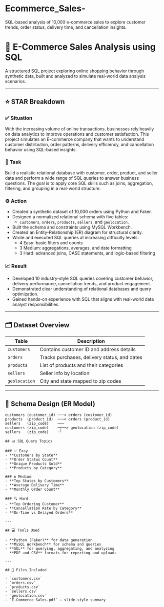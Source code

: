 # Ecommerce_Sales-
SQL-based analysis of 10,000 e-commerce sales to explore customer trends, order status, delivery time, and cancellation insights.


# 🛒 E-Commerce Sales Analysis using SQL

A structured SQL project exploring online shopping behavior through synthetic data, built and analyzed to simulate real-world data analysis scenarios.

---

## ⭐ STAR Breakdown

### ✅ **Situation**
With the increasing volume of online transactions, businesses rely heavily on data analytics to improve operations and customer satisfaction. This project simulates an E-commerce company that wants to understand customer distribution, order patterns, delivery efficiency, and cancellation behavior using SQL-based insights.

### 🧾 **Task**
Build a realistic relational database with customer, order, product, and seller data and perform a wide range of SQL queries to answer business questions. The goal is to apply core SQL skills such as joins, aggregation, filtering, and grouping in a real-world structure.

### ⚙️ **Action**
- Created a synthetic dataset of 10,000 orders using Python and Faker.
- Designed a normalized relational schema with five tables:
  - `customers`, `orders`, `products`, `sellers`, and `geolocation`.
- Built the schema and constraints using MySQL Workbench.
- Created an Entity-Relationship (ER) diagram for structural clarity.
- Wrote and executed SQL queries at increasing difficulty levels:
  - 4 Easy: basic filters and counts
  - 3 Medium: aggregations, averages, and date formatting
  - 3 Hard: advanced joins, CASE statements, and logic-based filtering

### 📈 **Result**
- Developed 10 industry-style SQL queries covering customer behavior, delivery performance, cancellation trends, and product engagement.
- Demonstrated clear understanding of relational databases and query optimization.
- Gained hands-on experience with SQL that aligns with real-world data analyst responsibilities.

---

## 🗂️ Dataset Overview

| Table       | Description |
|-------------|-------------|
| `customers` | Contains customer ID and address details |
| `orders`    | Tracks purchases, delivery status, and dates |
| `products`  | List of products and their categories |
| `sellers`   | Seller info by location |
| `geolocation` | City and state mapped to zip codes |

---

## 🧩 Schema Design (ER Model)

```text
customers (customer_id) ───< orders (customer_id)
products  (product_id)  ───< orders (product_id)
sellers   (zip_code)    ───
customers (zip_code)    ─┬──> geolocation (zip_code)
sellers   (zip_code)    ─┘

## 📊 SQL Query Topics

### ✅ Easy
- **Customers by State**
- **Order Status Count**
- **Unique Products Sold**
- **Products by Category**

### ⚙️ Medium
- **Top States by Customers**
- **Average Delivery Time**
- **Monthly Order Count**

### 🔍 Hard
- **Top Ordering Customer**
- **Cancellation Rate by Category**
- **On-Time vs Delayed Orders**

---

## 💻 Tools Used

- **Python (Faker)** for data generation  
- **MySQL Workbench** for schema and queries  
- **SQL** for querying, aggregating, and analyzing  
- **PDF and CSV** formats for reporting and uploads

---

## 📁 Files Included

- `customers.csv`  
- `orders.csv`  
- `products.csv`  
- `sellers.csv`  
- `geolocation.csv`  
- `E-Commerce Sales.pdf` — slide-style summary
